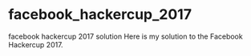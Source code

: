 # facebook_hackercup_2017
facebook hackercup 2017 solution
Here is my solution to the Facebook Hackercup 2017.
